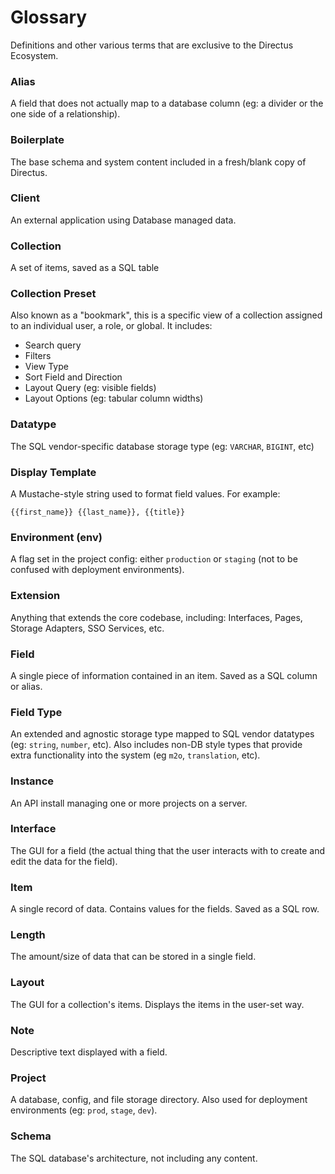 # Glossary

Definitions and other various terms that are exclusive to the Directus Ecosystem.

### Alias

A field that does not actually map to a database column (eg: a divider or the one side of a relationship).

### Boilerplate

The base schema and system content included in a fresh/blank copy of Directus.

### Client

An external application using Database managed data.

### Collection

A set of items, saved as a SQL table

### Collection Preset

Also known as a "bookmark", this is a specific view of a collection assigned to an individual user, a role, or global. It includes:

* Search query
* Filters
* View Type
* Sort Field and Direction
* Layout Query (eg: visible fields)
* Layout Options (eg: tabular column widths)

### Datatype

The SQL vendor-specific database storage type (eg: `VARCHAR`, `BIGINT`, etc)

### Display Template

A Mustache-style string used to format field values. For example:

```
{{first_name}} {{last_name}}, {{title}}
```

### Environment (env)

A flag set in the project config: either `production` or `staging` (not to be confused with deployment environments).

### Extension

Anything that extends the core codebase, including: Interfaces, Pages, Storage Adapters, SSO Services, etc.

### Field

A single piece of information contained in an item. Saved as a SQL column or alias.

### Field Type

An extended and agnostic storage type mapped to SQL vendor datatypes (eg: `string`, `number`, etc). Also includes non-DB style types that provide extra functionality into the system (eg `m2o`, `translation`, etc).

### Instance

An API install managing one or more projects on a server.

### Interface

The GUI for a field (the actual thing that the user interacts with to create and edit the data for the field).

### Item

A single record of data. Contains values for the fields. Saved as a SQL row.

### Length

The amount/size of data that can be stored in a single field.

### Layout

The GUI for a collection's items. Displays the items in the user-set way.

### Note

Descriptive text displayed with a field.

### Project

A database, config, and file storage directory. Also used for deployment environments (eg: `prod`, `stage`, `dev`).

### Schema

The SQL database's architecture, not including any content.
